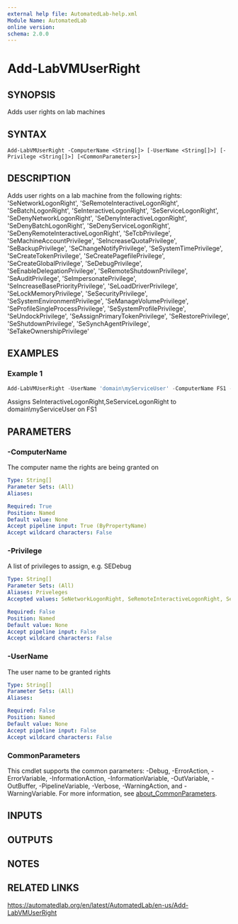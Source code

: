 ```yaml
---
external help file: AutomatedLab-help.xml
Module Name: AutomatedLab
online version:
schema: 2.0.0
---
```


# Add-LabVMUserRight

## SYNOPSIS
Adds user rights on lab machines

## SYNTAX

```
Add-LabVMUserRight -ComputerName <String[]> [-UserName <String[]>] [-Privilege <String[]>] [<CommonParameters>]
```

## DESCRIPTION
Adds user rights on a lab machine from the following rights: 'SeNetworkLogonRight',                  'SeRemoteInteractiveLogonRight',                  'SeBatchLogonRight',                  'SeInteractiveLogonRight',                  'SeServiceLogonRight',                  'SeDenyNetworkLogonRight',                  'SeDenyInteractiveLogonRight',                  'SeDenyBatchLogonRight',                  'SeDenyServiceLogonRight',                  'SeDenyRemoteInteractiveLogonRight',                  'SeTcbPrivilege',                  'SeMachineAccountPrivilege',                  'SeIncreaseQuotaPrivilege',                  'SeBackupPrivilege',                  'SeChangeNotifyPrivilege',                  'SeSystemTimePrivilege',                  'SeCreateTokenPrivilege',                  'SeCreatePagefilePrivilege',                  'SeCreateGlobalPrivilege',                  'SeDebugPrivilege',                  'SeEnableDelegationPrivilege',                  'SeRemoteShutdownPrivilege',                  'SeAuditPrivilege',                  'SeImpersonatePrivilege',                  'SeIncreaseBasePriorityPrivilege',                  'SeLoadDriverPrivilege',                  'SeLockMemoryPrivilege',                  'SeSecurityPrivilege',                  'SeSystemEnvironmentPrivilege',                  'SeManageVolumePrivilege',                  'SeProfileSingleProcessPrivilege',                  'SeSystemProfilePrivilege',                  'SeUndockPrivilege',                  'SeAssignPrimaryTokenPrivilege',                  'SeRestorePrivilege',                  'SeShutdownPrivilege',                  'SeSynchAgentPrivilege',                  'SeTakeOwnershipPrivilege'

## EXAMPLES

### Example 1
```powershell
Add-LabVMUserRight -UserName 'domain\myServiceUser' -ComputerName FS1 -Priveleges SeInteractiveLogonRight,SeServiceLogonRight
```

Assigns SeInteractiveLogonRight,SeServiceLogonRight to domain\myServiceUser on FS1

## PARAMETERS

### -ComputerName
The computer name the rights are being granted on

```yaml
Type: String[]
Parameter Sets: (All)
Aliases:

Required: True
Position: Named
Default value: None
Accept pipeline input: True (ByPropertyName)
Accept wildcard characters: False
```

### -Privilege
A list of privileges to assign, e.g.
SEDebug

```yaml
Type: String[]
Parameter Sets: (All)
Aliases: Priveleges
Accepted values: SeNetworkLogonRight, SeRemoteInteractiveLogonRight, SeBatchLogonRight, SeInteractiveLogonRight, SeServiceLogonRight, SeDenyNetworkLogonRight, SeDenyInteractiveLogonRight, SeDenyBatchLogonRight, SeDenyServiceLogonRight, SeDenyRemoteInteractiveLogonRight, SeTcbPrivilege, SeMachineAccountPrivilege, SeIncreaseQuotaPrivilege, SeBackupPrivilege, SeChangeNotifyPrivilege, SeSystemTimePrivilege, SeCreateTokenPrivilege, SeCreatePagefilePrivilege, SeCreateGlobalPrivilege, SeDebugPrivilege, SeEnableDelegationPrivilege, SeRemoteShutdownPrivilege, SeAuditPrivilege, SeImpersonatePrivilege, SeIncreaseBasePriorityPrivilege, SeLoadDriverPrivilege, SeLockMemoryPrivilege, SeSecurityPrivilege, SeSystemEnvironmentPrivilege, SeManageVolumePrivilege, SeProfileSingleProcessPrivilege, SeSystemProfilePrivilege, SeUndockPrivilege, SeAssignPrimaryTokenPrivilege, SeRestorePrivilege, SeShutdownPrivilege, SeSynchAgentPrivilege, SeTakeOwnershipPrivilege

Required: False
Position: Named
Default value: None
Accept pipeline input: False
Accept wildcard characters: False
```

### -UserName
The user name to be granted rights

```yaml
Type: String[]
Parameter Sets: (All)
Aliases:

Required: False
Position: Named
Default value: None
Accept pipeline input: False
Accept wildcard characters: False
```

### CommonParameters
This cmdlet supports the common parameters: -Debug, -ErrorAction, -ErrorVariable, -InformationAction, -InformationVariable, -OutVariable, -OutBuffer, -PipelineVariable, -Verbose, -WarningAction, and -WarningVariable. For more information, see [about_CommonParameters](http://go.microsoft.com/fwlink/?LinkID=113216).

## INPUTS

## OUTPUTS

## NOTES

## RELATED LINKS
https://automatedlab.org/en/latest/AutomatedLab/en-us/Add-LabVMUserRight
